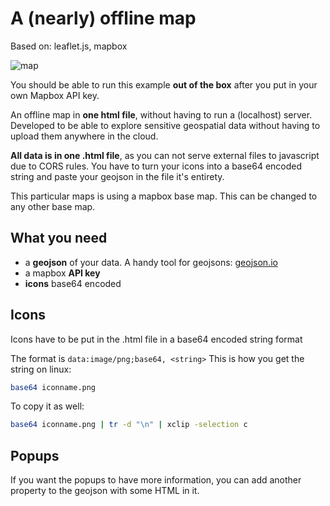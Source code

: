 # A (nearly) offline map

Based on: leaflet.js, mapbox

![map](https://i.imgur.com/XqqHB6V.png)

You should be able to run this example **out of the box** after you put in your own Mapbox API key.

An offline map in **one html file**, without having to run a (localhost) server. Developed to be able to explore sensitive geospatial data without having to upload them anywhere in the cloud.

**All data is in one .html file**, as you can not serve external files to javascript due to CORS rules. You have to turn your icons into a base64 encoded string and paste your geojson in the file it's entirety.

This particular maps is using a mapbox base map. This can be changed to any other base map.

## What you need
* a **geojson** of your data. A handy tool for geojsons: [geojson.io](http://geojson.io)
* a mapbox **API key**
* **icons** base64 encoded

## Icons
Icons have to be put in the .html file in a base64 encoded string format

The format is `data:image/png;base64, <string>` This is how you get the string on linux:

```bash
base64 iconname.png 
```

To copy it as well:
```bash
base64 iconname.png | tr -d "\n" | xclip -selection c
```

## Popups

If you want the popups to have more information, you can add another property to the geojson with some HTML in it.
